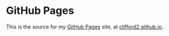 # GitHub Pages

This is the source for my [GitHub Pages](https://docs.github.com/en/pages) site, at [clifford2.github.io](https://clifford2.github.io/).
